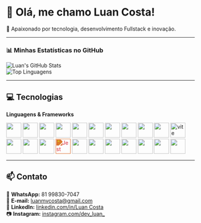 # 👋 Olá, me chamo Luan Costa!  

🚀 Apaixonado por tecnologia, desenvolvimento Fullstack e inovação.

---

### 📊 Minhas Estatísticas no GitHub  

![Luan's GitHub Stats](https://github-readme-stats.vercel.app/api?username=luanmvcosta0&show_icons=true&theme=dracula)  
![Top Linguagens](https://github-readme-stats.vercel.app/api/top-langs/?username=luanmvcosta0&layout=compact&theme=dracula)

---

## 💻 Tecnologias

**Linguagens & Frameworks**

<img src="https://cdn.jsdelivr.net/gh/devicons/devicon/icons/java/java-original.svg" width="40" height="40"/> <img src="https://cdn.jsdelivr.net/gh/devicons/devicon/icons/spring/spring-original.svg" width="40" height="40"/> <img src="https://cdn.jsdelivr.net/gh/devicons/devicon/icons/javascript/javascript-original.svg" width="40" height="40"/> <img src="https://cdn.jsdelivr.net/gh/devicons/devicon/icons/typescript/typescript-original.svg" width="40" height="40"/> <img src="https://cdn.jsdelivr.net/gh/devicons/devicon/icons/nodejs/nodejs-original.svg" width="40" height="40"/> <img src="https://cdn.jsdelivr.net/gh/devicons/devicon/icons/nestjs/nestjs-original.svg" width="40" height="40"/> <img src="https://cdn.jsdelivr.net/gh/devicons/devicon/icons/express/express-original.svg" width="40" height="40"/> <img src="https://cdn.jsdelivr.net/gh/devicons/devicon/icons/react/react-original.svg" width="40" height="40"/> <img src="https://cdn.jsdelivr.net/gh/devicons/devicon/icons/html5/html5-original.svg" width="40" height="40"/> <img src="https://cdn.jsdelivr.net/gh/devicons/devicon/icons/css3/css3-original.svg" width="40" height="40"/> <img src="https://vitejs.dev/logo.svg" alt="vite" width="40" height="40"/> <img src="https://cdn.jsdelivr.net/gh/devicons/devicon/icons/postgresql/postgresql-original.svg" width="40" height="40"/> <img src="https://cdn.jsdelivr.net/gh/devicons/devicon/icons/junit/junit-plain.svg" width="40" height="40"/> <img src="https://cdn.jsdelivr.net/gh/devicons/devicon/icons/selenium/selenium-original.svg" width="40" height="40"/> <img src="https://cdn.jsdelivr.net/gh/devicons/devicon/icons/jest/jest-plain.svg" width="40" height="40" style="filter: invert(20%) sepia(90%) saturate(3000%) hue-rotate(340deg) brightness(90%) contrast(90%);" alt="Jest" /> <img src="https://cdn.jsdelivr.net/gh/devicons/devicon@latest/icons/docker/docker-original-wordmark.svg" width="40" height="40" /> <img src="https://cdn.jsdelivr.net/gh/devicons/devicon@latest/icons/jira/jira-original-wordmark.svg" width="40" height="40" /> <img src="https://cdn.jsdelivr.net/gh/devicons/devicon@latest/icons/junit/junit-original-wordmark.svg" width="40" height="40" /> <img src="https://cdn.jsdelivr.net/gh/devicons/devicon@latest/icons/linux/linux-original.svg" width="40" height="40" /> <img src="https://cdn.jsdelivr.net/gh/devicons/devicon@latest/icons/mysql/mysql-original-wordmark.svg" width="40" height="40" /> <img src="https://cdn.jsdelivr.net/gh/devicons/devicon@latest/icons/npm/npm-original.svg" width="40" height="40" /> <img src="https://cdn.jsdelivr.net/gh/devicons/devicon@latest/icons/styledcomponents/styledcomponents-original-wordmark.svg" width="40" height="40" />

---

## 📫 Contato

📱 **WhatsApp:** 81 99830-7047  
📧 **E-mail:** luanmvcosta@gmail.com  
💼 **LinkedIn:** [linkedin.com/in/Luan Costa](https://www.linkedin.com/in/luan-costa-877010235/)  
📷 **Instagram:** [instagram.com/dev_luan_](https://www.instagram.com/dev_luan_/)
